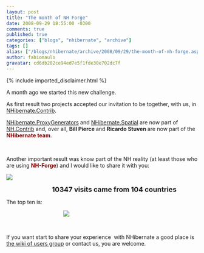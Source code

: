 ```yaml
---
layout: post
title: "The month of NH Forge"
date: 2008-09-29 18:55:00 -0300
comments: true
published: true
categories: ["blogs", "nhibernate", "archive"]
tags: []
alias: ["/blogs/nhibernate/archive/2008/09/29/the-month-of-nh-forge.aspx"]
author: fabiomaulo
gravatar: cd6db202ce94ed7e5f1fde30e702dc7f
---
```

{% include imported_disclaimer.html %}
<p>A month ago we started this new challenge.</p>
<p>As first result two projects accepted our invitation to be together, with us, in <a href="http://sourceforge.net/projects/nhcontrib/">NHibernate.Contrib</a>.</p>
<p><a href="/wikis/proxygenerators10/default.aspx">NHibernate.ProxyGenerators</a> and <a href="/wikis/spatial/default.aspx">NHibernate.Spatial</a> are now part of <a href="http://sourceforge.net/projects/nhcontrib/">NH.Contrib</a> and, over all, <strong>Bill Pierce </strong>and <strong>Ricardo Stuven </strong>are now part of the <span style="color: #800000;"><strong>NHibernate team</strong></span>.</p>
<p>&nbsp;</p>
<p>Another important result was know part of the NH reality (at least those who are using <span style="color: #800000;"><strong>NH-Forge</strong></span>) and I would like to share it with you:</p>
<p><img src="/cfs-file.ashx/__key/CommunityServer.Blogs.Components.WeblogFiles/nhibernate.MonthNHForge/Analytics1.png" /></p>
<p style="padding-left: 120px;"><span style="font-size: large;"><strong>10347 visits came from 104 countries</strong></span></p>
<p>The top ten is:</p>
<p style="padding-left: 150px;"><img src="/cfs-file.ashx/__key/CommunityServer.Blogs.Components.WeblogFiles/nhibernate.MonthNHForge/Analytics2.png" /></p>
<p>&nbsp;</p>
<p>If you want start to share your experience&nbsp; with NHibernate a good place is <a href="/groups/nhusers/wiki/default.aspx">the wiki of users group</a> or contact us, you are welcome.</p>
